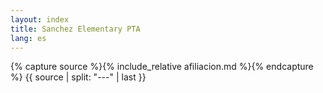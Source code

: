 ```yaml
---
layout: index
title: Sanchez Elementary PTA
lang: es
---
```


{% capture source %}{% include_relative afiliacion.md %}{% endcapture %}
{{ source | split: "---" | last }}
